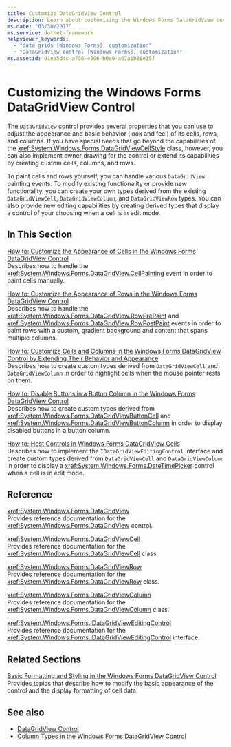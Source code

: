 ```yaml
---
title: Customize DataGridView Control
description: Learn about customizing the Windows Forms DataGridView control, which provides several properties that you can use to adjust the appearance.
ms.date: "03/30/2017"
ms.service: dotnet-framework
helpviewer_keywords: 
  - "data grids [Windows Forms], customization"
  - "DataGridView control [Windows Forms], customization"
ms.assetid: 01ea5d4c-a736-4596-b0e9-a67a1b86e15f
---
```

# Customizing the Windows Forms DataGridView Control

The `DataGridView` control provides several properties that you can use to adjust the appearance and basic behavior (look and feel) of its cells, rows, and columns. If you have special needs that go beyond the capabilities of the <xref:System.Windows.Forms.DataGridViewCellStyle> class, however, you can also implement owner drawing for the control or extend its capabilities by creating custom cells, columns, and rows.  
  
To paint cells and rows yourself, you can handle various `DataGridView` painting events. To modify existing functionality or provide new functionality, you can create your own types derived from the existing `DataGridViewCell`, `DataGridViewColumn`, and `DataGridViewRow` types. You can also provide new editing capabilities by creating derived types that display a control of your choosing when a cell is in edit mode.  
  
## In This Section  

[How to: Customize the Appearance of Cells in the Windows Forms DataGridView Control](customize-the-appearance-of-cells-in-the-datagrid.md)  
Describes how to handle the <xref:System.Windows.Forms.DataGridView.CellPainting> event in order to paint cells manually.  
  
[How to: Customize the Appearance of Rows in the Windows Forms DataGridView Control](customize-the-appearance-of-rows-in-the-datagrid.md)  
Describes how to handle the <xref:System.Windows.Forms.DataGridView.RowPrePaint> and <xref:System.Windows.Forms.DataGridView.RowPostPaint> events in order to paint rows with a custom, gradient background and content that spans multiple columns.  
  
[How to: Customize Cells and Columns in the Windows Forms DataGridView Control by Extending Their Behavior and Appearance](customize-cells-and-columns-in-the-datagrid-by-extending-behavior.md)  
Describes how to create custom types derived from `DataGridViewCell` and `DataGridViewColumn` in order to highlight cells when the mouse pointer rests on them.  
  
[How to: Disable Buttons in a Button Column in the Windows Forms DataGridView Control](disable-buttons-in-a-button-column-in-the-datagrid.md)  
Describes how to create custom types derived from <xref:System.Windows.Forms.DataGridViewButtonCell> and <xref:System.Windows.Forms.DataGridViewButtonColumn> in order to display disabled buttons in a button column.  
  
[How to: Host Controls in Windows Forms DataGridView Cells](how-to-host-controls-in-windows-forms-datagridview-cells.md)  
Describes how to implement the `IDataGridViewEditingControl` interface and create custom types derived from `DataGridViewCell` and `DataGridViewColumn` in order to display a <xref:System.Windows.Forms.DateTimePicker> control when a cell is in edit mode.  
  
## Reference  

<xref:System.Windows.Forms.DataGridView>  
Provides reference documentation for the <xref:System.Windows.Forms.DataGridView> control.  
  
<xref:System.Windows.Forms.DataGridViewCell>  
Provides reference documentation for the <xref:System.Windows.Forms.DataGridViewCell> class.  
  
<xref:System.Windows.Forms.DataGridViewRow>  
Provides reference documentation for the <xref:System.Windows.Forms.DataGridViewRow> class.  
  
<xref:System.Windows.Forms.DataGridViewColumn>  
Provides reference documentation for the <xref:System.Windows.Forms.DataGridViewColumn> class.  
  
<xref:System.Windows.Forms.IDataGridViewEditingControl>  
Provides reference documentation for the <xref:System.Windows.Forms.IDataGridViewEditingControl> interface.  
  
## Related Sections  

[Basic Formatting and Styling in the Windows Forms DataGridView Control](basic-formatting-and-styling-in-the-windows-forms-datagridview-control.md)  
Provides topics that describe how to modify the basic appearance of the control and the display formatting of cell data.  
  
## See also

- [DataGridView Control](datagridview-control-windows-forms.md)
- [Column Types in the Windows Forms DataGridView Control](column-types-in-the-windows-forms-datagridview-control.md)
